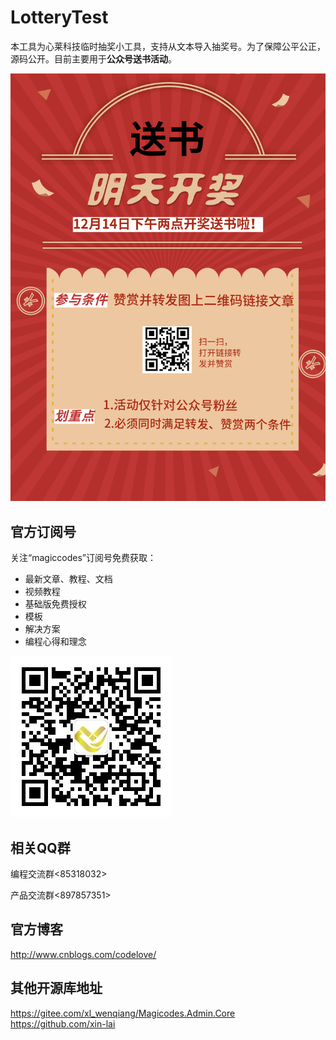 # LotteryTest
本工具为心莱科技临时抽奖小工具，支持从文本导入抽奖号。为了保障公平公正，源码公开。目前主要用于**公众号送书活动**。

![活动](res/actity1.jpg)

## 官方订阅号

关注“magiccodes”订阅号免费获取：

* 最新文章、教程、文档
* 视频教程
* 基础版免费授权
* 模板
* 解决方案
* 编程心得和理念

![官方订阅号](res/wechat.jpg)

## 相关QQ群

编程交流群<85318032>

产品交流群<897857351>

## 官方博客

<http://www.cnblogs.com/codelove/>

## 其他开源库地址

<https://gitee.com/xl_wenqiang/Magicodes.Admin.Core>
<https://github.com/xin-lai>


